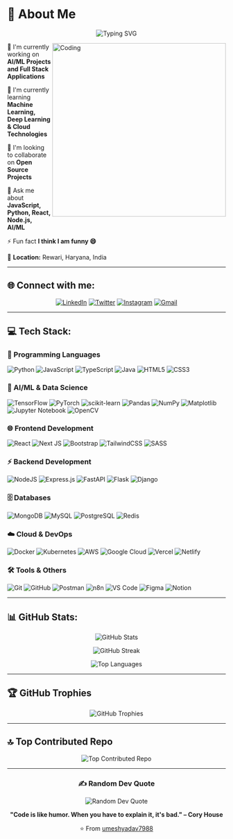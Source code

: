 # 💫 About Me

<div align="center">
  
![Typing SVG](https://readme-typing-svg.herokuapp.com?font=Fira+Code&pause=1000&color=2E9EF7&center=true&vCenter=true&width=435&lines=Hi+👋+I'm+Umesh+Rao;Software+Developer;AI%2FML+Enthusiast;Full+Stack+Developer;Always+Learning+New+Things!)

</div>

<img align="right" alt="Coding" width="400" src="https://cdn.dribbble.com/users/1162077/screenshots/3848914/programmer.gif">

🔭 I'm currently working on **AI/ML Projects and Full Stack Applications**

🌱 I'm currently learning **Machine Learning, Deep Learning & Cloud Technologies**

👯 I'm looking to collaborate on **Open Source Projects**

💬 Ask me about **JavaScript, Python, React, Node.js, AI/ML**

⚡ Fun fact **I think I am funny 😄**

📍 **Location:** Rewari, Haryana, India

---

## 🌐 Connect with me:

<div align="center">

[![LinkedIn](https://img.shields.io/badge/LinkedIn-%230077B5.svg?logo=linkedin&logoColor=white)](https://linkedin.com/in/umeshyadav7988) 
[![Twitter](https://img.shields.io/badge/Twitter-%231DA1F2.svg?logo=Twitter&logoColor=white)](https://twitter.com/umeshyadav74493) 
[![Instagram](https://img.shields.io/badge/Instagram-%23E4405F.svg?logo=Instagram&logoColor=white)](https://instagram.com/imumeshrao)
[![Gmail](https://img.shields.io/badge/Gmail-D14836?logo=gmail&logoColor=white)](mailto:umeshyadav7988@gmail.com)

</div>

---

## 💻 Tech Stack:

### 🚀 Programming Languages
![Python](https://img.shields.io/badge/python-3670A0?style=for-the-badge&logo=python&logoColor=ffdd54) 
![JavaScript](https://img.shields.io/badge/javascript-%23323330.svg?style=for-the-badge&logo=javascript&logoColor=%23F7DF1E) 
![TypeScript](https://img.shields.io/badge/typescript-%23007ACC.svg?style=for-the-badge&logo=typescript&logoColor=white) 
![Java](https://img.shields.io/badge/java-%23ED8B00.svg?style=for-the-badge&logo=java&logoColor=white)
![HTML5](https://img.shields.io/badge/html5-%23E34F26.svg?style=for-the-badge&logo=html5&logoColor=white) 
![CSS3](https://img.shields.io/badge/css3-%231572B6.svg?style=for-the-badge&logo=css3&logoColor=white)

### 🤖 AI/ML & Data Science
![TensorFlow](https://img.shields.io/badge/TensorFlow-%23FF6F00.svg?style=for-the-badge&logo=TensorFlow&logoColor=white) 
![PyTorch](https://img.shields.io/badge/PyTorch-%23EE4C2C.svg?style=for-the-badge&logo=PyTorch&logoColor=white) 
![scikit-learn](https://img.shields.io/badge/scikit--learn-%23F7931E.svg?style=for-the-badge&logo=scikit-learn&logoColor=white) 
![Pandas](https://img.shields.io/badge/pandas-%23150458.svg?style=for-the-badge&logo=pandas&logoColor=white) 
![NumPy](https://img.shields.io/badge/numpy-%23013243.svg?style=for-the-badge&logo=numpy&logoColor=white) 
![Matplotlib](https://img.shields.io/badge/Matplotlib-%23ffffff.svg?style=for-the-badge&logo=Matplotlib&logoColor=black)
![Jupyter Notebook](https://img.shields.io/badge/jupyter-%23FA0F00.svg?style=for-the-badge&logo=jupyter&logoColor=white)
![OpenCV](https://img.shields.io/badge/opencv-%23white.svg?style=for-the-badge&logo=opencv&logoColor=white)

### 🌐 Frontend Development
![React](https://img.shields.io/badge/react-%2320232a.svg?style=for-the-badge&logo=react&logoColor=%2361DAFB) 
![Next JS](https://img.shields.io/badge/Next-black?style=for-the-badge&logo=next.js&logoColor=white)
![Bootstrap](https://img.shields.io/badge/bootstrap-%23563D7C.svg?style=for-the-badge&logo=bootstrap&logoColor=white) 
![TailwindCSS](https://img.shields.io/badge/tailwindcss-%2338B2AC.svg?style=for-the-badge&logo=tailwind-css&logoColor=white)
![SASS](https://img.shields.io/badge/SASS-hotpink.svg?style=for-the-badge&logo=SASS&logoColor=white)

### ⚡ Backend Development
![NodeJS](https://img.shields.io/badge/node.js-6DA55F?style=for-the-badge&logo=node.js&logoColor=white) 
![Express.js](https://img.shields.io/badge/express.js-%23404d59.svg?style=for-the-badge&logo=express&logoColor=%2361DAFB) 
![FastAPI](https://img.shields.io/badge/FastAPI-005571?style=for-the-badge&logo=fastapi)
![Flask](https://img.shields.io/badge/flask-%23000.svg?style=for-the-badge&logo=flask&logoColor=white)
![Django](https://img.shields.io/badge/django-%23092E20.svg?style=for-the-badge&logo=django&logoColor=white)

### 🗄️ Databases
![MongoDB](https://img.shields.io/badge/MongoDB-%234ea94b.svg?style=for-the-badge&logo=mongodb&logoColor=white) 
![MySQL](https://img.shields.io/badge/mysql-%2300f.svg?style=for-the-badge&logo=mysql&logoColor=white) 
![PostgreSQL](https://img.shields.io/badge/postgres-%23316192.svg?style=for-the-badge&logo=postgresql&logoColor=white)
![Redis](https://img.shields.io/badge/redis-%23DD0031.svg?style=for-the-badge&logo=redis&logoColor=white)

### ☁️ Cloud & DevOps
![Docker](https://img.shields.io/badge/docker-%230db7ed.svg?style=for-the-badge&logo=docker&logoColor=white) 
![Kubernetes](https://img.shields.io/badge/kubernetes-%23326ce5.svg?style=for-the-badge&logo=kubernetes&logoColor=white)
![AWS](https://img.shields.io/badge/AWS-%23FF9900.svg?style=for-the-badge&logo=amazon-aws&logoColor=white) 
![Google Cloud](https://img.shields.io/badge/Google%20Cloud-%234285F4.svg?style=for-the-badge&logo=google-cloud&logoColor=white)
![Vercel](https://img.shields.io/badge/vercel-%23000000.svg?style=for-the-badge&logo=vercel&logoColor=white)
![Netlify](https://img.shields.io/badge/netlify-%23000000.svg?style=for-the-badge&logo=netlify&logoColor=#00C7B7)

### 🛠️ Tools & Others
![Git](https://img.shields.io/badge/git-%23F05033.svg?style=for-the-badge&logo=git&logoColor=white) 
![GitHub](https://img.shields.io/badge/github-%23121011.svg?style=for-the-badge&logo=github&logoColor=white)
![Postman](https://img.shields.io/badge/Postman-FF6C37?style=for-the-badge&logo=postman&logoColor=white) 
![n8n](https://img.shields.io/badge/n8n-EA4B71?style=for-the-badge&logo=n8n&logoColor=white)
![VS Code](https://img.shields.io/badge/VS%20Code-0078d4.svg?style=for-the-badge&logo=visual-studio-code&logoColor=white)
![Figma](https://img.shields.io/badge/figma-%23F24E1E.svg?style=for-the-badge&logo=figma&logoColor=white)
![Notion](https://img.shields.io/badge/Notion-%23000000.svg?style=for-the-badge&logo=notion&logoColor=white)

---

## 📊 GitHub Stats:

<div align="center">

![GitHub Stats](https://github-readme-stats.vercel.app/api?username=umeshyadav7988&theme=dark&hide_border=false&include_all_commits=false&count_private=false)

![GitHub Streak](https://github-readme-streak-stats.herokuapp.com/?user=umeshyadav7988&theme=dark&hide_border=false)

![Top Languages](https://github-readme-stats.vercel.app/api/top-langs/?username=umeshyadav7988&theme=dark&hide_border=false&include_all_commits=false&count_private=false&layout=compact)

</div>

---

## 🏆 GitHub Trophies

<div align="center">

![GitHub Trophies](https://github-profile-trophy.vercel.app/?username=umeshyadav7988&theme=radical&no-frame=false&no-bg=true&margin-w=4)

</div>

---

## 🔝 Top Contributed Repo

<div align="center">

![Top Contributed Repo](https://github-contributor-stats.vercel.app/api?username=umeshyadav7988&limit=5&theme=dark&combine_all_yearly_contributions=true)

</div>

---

<div align="center">

### ✍️ Random Dev Quote

![Random Dev Quote](https://quotes-github-readme.vercel.app/api?type=horizontal&theme=radical)

</div>

<div align="center">

**"Code is like humor. When you have to explain it, it's bad." – Cory House**

⭐️ From [umeshyadav7988](https://github.com/umeshyadav7988)

</div>
